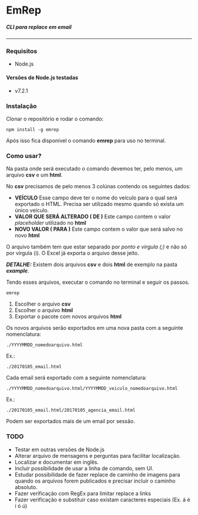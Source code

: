# EmRep
##### CLI para replace em email
___

### Requisitos
- Node.js

#### Versões de Node.js testadas
- v7.2.1

### Instalação
Clonar o repositório e rodar o comando:

```
npm install -g emrep
```

Após isso fica disponível o comando **emrep** para uso no terminal.

### Como usar?

Na pasta onde será executado o comando devemos ter, pelo menos, um arquivo **csv** e um **html**.

No **csv** precisamos de pelo menos 3 colúnas contendo os seguintes dados:

- **VEÍCULO**
   Esse campo deve ter o nome do veículo para o qual será exportado o HTML. Precisa ser utilizado mesmo quando só exista um único veículo.
- **VALOR QUE SERÁ ALTERADO ( DE )**
   Este campo contem o valor *placeholder* utilizado no **html**
- **NOVO VALOR ( PARA )**
   Este campo contem o valor que será salvo no novo **html**

O arquivo também tem que estar separado por *ponto e virgula (;)* e não só por virgula (i). O Excel já exporta o arquivo desse jeito.

**_DETALHE:_** Existem dois arquivos **csv** e dois **html** de exemplo na pasta **_example_**.

Tendo esses arquivos, executar o comando no terminal e seguir os passos.

```
emrep
```

1. Escolher o arquivo **csv**
2. Escolher o arquivo **html**
3. Exportar o pacote com novos arquivos **html**

Os novos arquivos serão exportados em uma nova pasta com a seguinte nomenclatura:

```
./YYYYMMDD_nomedoarquivo.html
```

Ex.:
```
./20170105_email.html
```

Cada email será exportado com a seguinte nomenclatura:

```
./YYYYMMDD_nomedoarquivo.html/YYYYMMDD_veiculo_nomedoarquivo.html
```

Ex.:
```
./20170105_email.html/20170105_agencia_email.html
```

Podem ser exportados mais de um email por sessão.

### TODO

- Testar em outras versões de Node.js
- Alterar arquivo de mensagens e perguntas para facilitar localização.
- Localizar e documentar em inglês.
- Incluír possibilidade de usar a linha de comando, sem UI.
- Estudar possibilidade de fazer replace de caminho de imagens para quando os arquivos forem publicados e precisar incluir o caminho absoluto.
- Fazer verificação com RegEx para limitar replace a links
- Fazer verificação e substituir caso existam caracteres especiais (Ex. á é í ó ú)